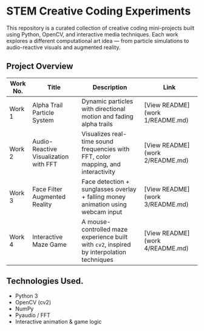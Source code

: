 # STEM Creative Coding Experiments

This repository is a curated collection of creative coding mini-projects built using Python, OpenCV, and interactive media techniques. Each work explores a different computational art idea — from particle simulations to audio-reactive visuals and augmented reality.  

## Project Overview

| Work No. | Title                                         | Description                                                                                     | Link                                   |
|----------|-----------------------------------------------|-------------------------------------------------------------------------------------------------|----------------------------------------|
| Work 1   | Alpha Trail Particle System                   | Dynamic particles with directional motion and fading alpha trails                               | [View README](work 1/README.md) |
| Work 2   | Audio-Reactive Visualization with FFT         | Visualizes real-time sound frequencies with FFT, color mapping, and interactivity               | [View README](work 2/README.md) |
| Work 3   | Face Filter Augmented Reality                 | Face detection + sunglasses overlay + falling money animation using webcam input                | [View README](work 3/README.md) |
| Work 4   | Interactive Maze Game                         | A mouse-controlled maze experience built with `cv2`, inspired by interpolation techniques       | [View README](work 4/README.md) |


## Technologies Used. 

- Python 3  
- OpenCV (cv2)  
- NumPy  
- Pyaudio / FFT  
- Interactive animation & game logic  
